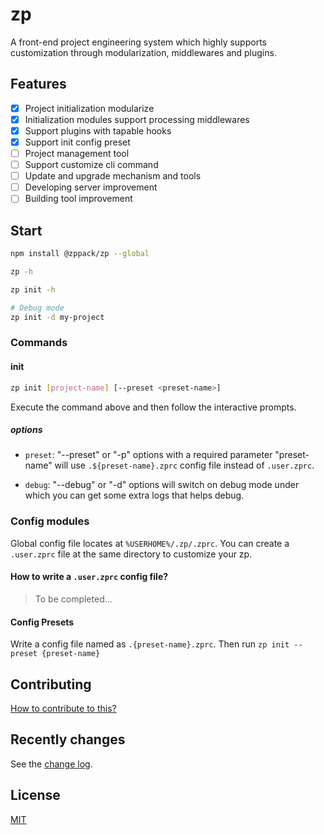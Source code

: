 # zp

A front-end project engineering system which highly supports customization through modularization, middlewares and plugins.

## Features

- [x] Project initialization modularize
- [x] Initialization modules support processing middlewares
- [x] Support plugins with tapable hooks
- [x] Support init config preset
- [ ] Project management tool
- [ ] Support customize cli command
- [ ] Update and upgrade mechanism and tools
- [ ] Developing server improvement
- [ ] Building tool improvement

## Start

```sh
npm install @zppack/zp --global

zp -h

zp init -h

# Debug mode
zp init -d my-project
```

### Commands

#### init

```sh
zp init [project-name] [--preset <preset-name>]
```

Execute the command above and then follow the interactive prompts.

##### options

- `preset`: "--preset" or "-p" options with a required parameter "preset-name" will use `.${preset-name}.zprc` config file instead of `.user.zprc`.

- `debug`: "--debug" or "-d" options will switch on debug mode under which you can get some extra logs that helps debug.

### Config modules

Global config file locates at `%USERHOME%/.zp/.zprc`.
You can create a `.user.zprc` file at the same directory to customize your zp.

#### How to write a `.user.zprc` config file?

> To be completed...

#### Config Presets

Write a config file named as `.{preset-name}.zprc`. Then run `zp init --preset {preset-name}`
## Contributing

[How to contribute to this?](CONTRIBUTING.md)

## Recently changes

See the [change log](CHANGELOG.md).

## License

[MIT](LICENSE)
